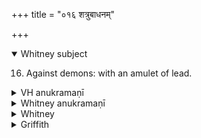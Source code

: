 +++
title = "०१६ शत्रुबाधनम्"

+++
<details open><summary>Whitney subject</summary>

16. Against demons: with an amulet of lead.
</details>

<details><summary>VH anukramaṇī</summary>

शत्रुबाधनम्।  
१-४ चातनः। १ अग्निः, २ इन्द्रः, वरुणः, (२-४ दधत्यं सीसम्)। अनुष्टुप्, ४ ककुम्मती अनुष्टुप्।
</details>

<details><summary>Whitney anukramaṇī</summary>

[Cātana.—agnīndram, vāruṇam, dadhatyam. ānuṣṭubham: 4. kakummatī.]
</details>

<details><summary>Whitney</summary>

### Comment
Found in Pāipp. i. Kāuś. does not include the hymn among the cātanāni (8. 25), but a Pariś. (ib., note) reckons it to them (in accordance with the Anukr.). Kāuś. (47. 23) uses it once in a rite of sorcery (for the death of one's enemies: comm.), and its commentator (47. 13, note) in another.


### Translations
Translated: Weber, iv. 409; Grill, 1, 75; Griffith, 1. 20; Bloomfield, 65, 256.
</details>

<details><summary>Griffith</summary>

A prayer and charm against demons
</details>

